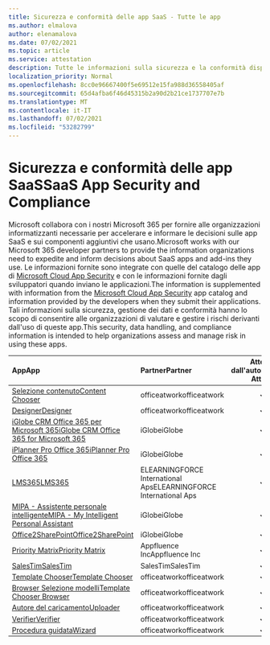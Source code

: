```yaml
---
title: Sicurezza e conformità delle app SaaS - Tutte le app
ms.author: elmalova
author: elenamalova
ms.date: 07/02/2021
ms.topic: article
ms.service: attestation
description: Tutte le informazioni sulla sicurezza e la conformità disponibili per tutte le app SaaS.
localization_priority: Normal
ms.openlocfilehash: 8cc0e96667400f5e69512e15fa988d36558405af
ms.sourcegitcommit: 65d4afba6f46d45315b2a90d2b21ce1737707e7b
ms.translationtype: MT
ms.contentlocale: it-IT
ms.lasthandoff: 07/02/2021
ms.locfileid: "53282799"
---
```

# <a name="saas-app-security-and-compliance"></a><span data-ttu-id="a4c4a-103">Sicurezza e conformità delle app SaaS</span><span class="sxs-lookup"><span data-stu-id="a4c4a-103">SaaS App Security and Compliance</span></span>

<span data-ttu-id="a4c4a-104">Microsoft collabora con i nostri Microsoft 365 per fornire alle organizzazioni informatizzanti necessarie per accelerare e informare le decisioni sulle app SaaS e sui componenti aggiuntivi che usano.</span><span class="sxs-lookup"><span data-stu-id="a4c4a-104">Microsoft works with our Microsoft 365 developer partners to provide the information organizations need to expedite and inform decisions about SaaS apps and add-ins they use.</span></span> <span data-ttu-id="a4c4a-105">Le informazioni fornite sono integrate con quelle del catalogo delle app di [Microsoft Cloud App Security](https://www.microsoft.com/en-us/enterprise-mobility-security/cloud-app-security) e con le informazioni fornite dagli sviluppatori quando inviano le applicazioni.</span><span class="sxs-lookup"><span data-stu-id="a4c4a-105">The information is supplemented with information from the [Microsoft Cloud App Security](https://www.microsoft.com/en-us/enterprise-mobility-security/cloud-app-security) app catalog and information provided by the developers when they submit their applications.</span></span> <span data-ttu-id="a4c4a-106">Tali informazioni sulla sicurezza, gestione dei dati e conformità hanno lo scopo di consentire alle organizzazioni di valutare e gestire i rischi derivanti dall'uso di queste app.</span><span class="sxs-lookup"><span data-stu-id="a4c4a-106">This security, data handling, and compliance information is intended to help organizations assess and manage risk in using these apps.</span></span>

| <span data-ttu-id="a4c4a-107">**App**</span><span class="sxs-lookup"><span data-stu-id="a4c4a-107">**App**</span></span> | <span data-ttu-id="a4c4a-108">**Partner**</span><span class="sxs-lookup"><span data-stu-id="a4c4a-108">**Partner**</span></span> | <span data-ttu-id="a4c4a-109">**Attestata dall'autore**</span><span class="sxs-lookup"><span data-stu-id="a4c4a-109">**Publisher Attested**</span></span> | <span data-ttu-id="a4c4a-110">**Certificata**</span><span class="sxs-lookup"><span data-stu-id="a4c4a-110">**Certified**</span></span> |
|:--------|:------------|:----------------------:|:-------------:|
| [<span data-ttu-id="a4c4a-111">Selezione contenuto</span><span class="sxs-lookup"><span data-stu-id="a4c4a-111">Content Chooser</span></span>](./officeatwork-content-chooser.md) | <span data-ttu-id="a4c4a-112">officeatwork</span><span class="sxs-lookup"><span data-stu-id="a4c4a-112">officeatwork</span></span> | <span data-ttu-id="a4c4a-113">**✓**</span><span class="sxs-lookup"><span data-stu-id="a4c4a-113">**✓**</span></span> |  |
| [<span data-ttu-id="a4c4a-114">Designer</span><span class="sxs-lookup"><span data-stu-id="a4c4a-114">Designer</span></span>](./officeatwork-designer.md) | <span data-ttu-id="a4c4a-115">officeatwork</span><span class="sxs-lookup"><span data-stu-id="a4c4a-115">officeatwork</span></span> | <span data-ttu-id="a4c4a-116">**✓**</span><span class="sxs-lookup"><span data-stu-id="a4c4a-116">**✓**</span></span> |  |
| [<span data-ttu-id="a4c4a-117">iGlobe CRM Office 365 per Microsoft 365</span><span class="sxs-lookup"><span data-stu-id="a4c4a-117">iGlobe CRM Office 365 for Microsoft 365</span></span>](./iglobe-crm-office-365-for-microsoft.md) | <span data-ttu-id="a4c4a-118">iGlobe</span><span class="sxs-lookup"><span data-stu-id="a4c4a-118">iGlobe</span></span> | <span data-ttu-id="a4c4a-119">**✓**</span><span class="sxs-lookup"><span data-stu-id="a4c4a-119">**✓**</span></span> |  |
| [<span data-ttu-id="a4c4a-120">iPlanner Pro Office 365</span><span class="sxs-lookup"><span data-stu-id="a4c4a-120">iPlanner Pro Office 365</span></span>](./iglobe-iplanner-pro-office-365.md) | <span data-ttu-id="a4c4a-121">iGlobe</span><span class="sxs-lookup"><span data-stu-id="a4c4a-121">iGlobe</span></span> | <span data-ttu-id="a4c4a-122">**✓**</span><span class="sxs-lookup"><span data-stu-id="a4c4a-122">**✓**</span></span> |  |
| [<span data-ttu-id="a4c4a-123">LMS365</span><span class="sxs-lookup"><span data-stu-id="a4c4a-123">LMS365</span></span>](./elearningforce-international-aps-lms365.md) | <span data-ttu-id="a4c4a-124">ELEARNINGFORCE International Aps</span><span class="sxs-lookup"><span data-stu-id="a4c4a-124">ELEARNINGFORCE International Aps</span></span> | <span data-ttu-id="a4c4a-125">**✓**</span><span class="sxs-lookup"><span data-stu-id="a4c4a-125">**✓**</span></span> | <img alt="Certified application badge" src="../media/certified-badge.png" height="25" width="25" /> |
| [<span data-ttu-id="a4c4a-126">MIPA - Assistente personale intelligente</span><span class="sxs-lookup"><span data-stu-id="a4c4a-126">MIPA - My Intelligent Personal Assistant</span></span>](./iglobe-mipa-my-intelligent-personal-assistant.md) | <span data-ttu-id="a4c4a-127">iGlobe</span><span class="sxs-lookup"><span data-stu-id="a4c4a-127">iGlobe</span></span> | <span data-ttu-id="a4c4a-128">**✓**</span><span class="sxs-lookup"><span data-stu-id="a4c4a-128">**✓**</span></span> |  |
| [<span data-ttu-id="a4c4a-129">Office2SharePoint</span><span class="sxs-lookup"><span data-stu-id="a4c4a-129">Office2SharePoint</span></span>](./iglobe-office2sharepoint.md) | <span data-ttu-id="a4c4a-130">iGlobe</span><span class="sxs-lookup"><span data-stu-id="a4c4a-130">iGlobe</span></span> | <span data-ttu-id="a4c4a-131">**✓**</span><span class="sxs-lookup"><span data-stu-id="a4c4a-131">**✓**</span></span> |  |
| [<span data-ttu-id="a4c4a-132">Priority Matrix</span><span class="sxs-lookup"><span data-stu-id="a4c4a-132">Priority Matrix</span></span>](./appfluence-inc-priority-matrix.md) | <span data-ttu-id="a4c4a-133">Appfluence Inc</span><span class="sxs-lookup"><span data-stu-id="a4c4a-133">Appfluence Inc</span></span> | <span data-ttu-id="a4c4a-134">**✓**</span><span class="sxs-lookup"><span data-stu-id="a4c4a-134">**✓**</span></span> | <img alt="Certified application badge" src="../media/certified-badge.png" height="25" width="25" /> |
| [<span data-ttu-id="a4c4a-135">SalesTim</span><span class="sxs-lookup"><span data-stu-id="a4c4a-135">SalesTim</span></span>](./salestim.md) | <span data-ttu-id="a4c4a-136">SalesTim</span><span class="sxs-lookup"><span data-stu-id="a4c4a-136">SalesTim</span></span> | <span data-ttu-id="a4c4a-137">**✓**</span><span class="sxs-lookup"><span data-stu-id="a4c4a-137">**✓**</span></span> |  |
| [<span data-ttu-id="a4c4a-138">Template Chooser</span><span class="sxs-lookup"><span data-stu-id="a4c4a-138">Template Chooser</span></span>](./officeatwork-template-chooser.md) | <span data-ttu-id="a4c4a-139">officeatwork</span><span class="sxs-lookup"><span data-stu-id="a4c4a-139">officeatwork</span></span> | <span data-ttu-id="a4c4a-140">**✓**</span><span class="sxs-lookup"><span data-stu-id="a4c4a-140">**✓**</span></span> |  |
| [<span data-ttu-id="a4c4a-141">Browser Selezione modelli</span><span class="sxs-lookup"><span data-stu-id="a4c4a-141">Template Chooser Browser</span></span>](./officeatwork-template-chooser-browser.md) | <span data-ttu-id="a4c4a-142">officeatwork</span><span class="sxs-lookup"><span data-stu-id="a4c4a-142">officeatwork</span></span> | <span data-ttu-id="a4c4a-143">**✓**</span><span class="sxs-lookup"><span data-stu-id="a4c4a-143">**✓**</span></span> |  |
| [<span data-ttu-id="a4c4a-144">Autore del caricamento</span><span class="sxs-lookup"><span data-stu-id="a4c4a-144">Uploader</span></span>](./officeatwork-uploader.md) | <span data-ttu-id="a4c4a-145">officeatwork</span><span class="sxs-lookup"><span data-stu-id="a4c4a-145">officeatwork</span></span> | <span data-ttu-id="a4c4a-146">**✓**</span><span class="sxs-lookup"><span data-stu-id="a4c4a-146">**✓**</span></span> |  |
| [<span data-ttu-id="a4c4a-147">Verifier</span><span class="sxs-lookup"><span data-stu-id="a4c4a-147">Verifier</span></span>](./officeatwork-verifier.md) | <span data-ttu-id="a4c4a-148">officeatwork</span><span class="sxs-lookup"><span data-stu-id="a4c4a-148">officeatwork</span></span> | <span data-ttu-id="a4c4a-149">**✓**</span><span class="sxs-lookup"><span data-stu-id="a4c4a-149">**✓**</span></span> |  |
| [<span data-ttu-id="a4c4a-150">Procedura guidata</span><span class="sxs-lookup"><span data-stu-id="a4c4a-150">Wizard</span></span>](./officeatwork-wizard.md) | <span data-ttu-id="a4c4a-151">officeatwork</span><span class="sxs-lookup"><span data-stu-id="a4c4a-151">officeatwork</span></span> | <span data-ttu-id="a4c4a-152">**✓**</span><span class="sxs-lookup"><span data-stu-id="a4c4a-152">**✓**</span></span> |  |
